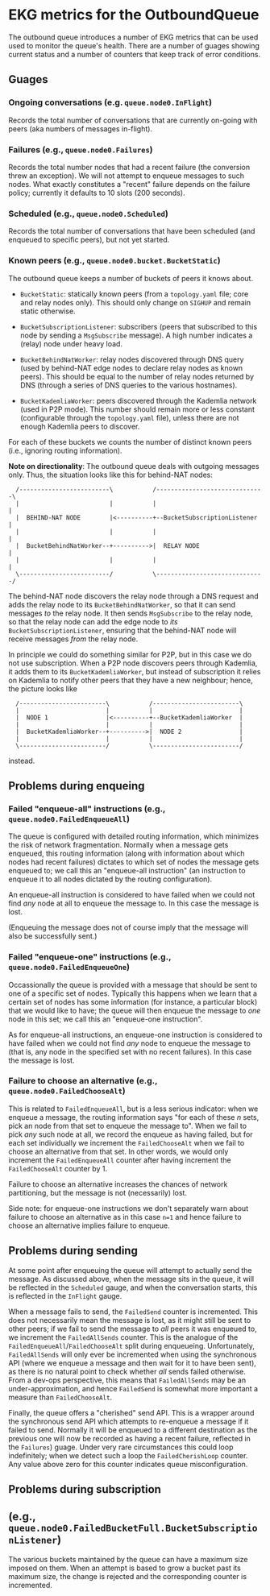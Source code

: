 # EKG metrics for the OutboundQueue

The outbound queue introduces a number of EKG metrics that can be used used to
monitor the queue's health. There are a number of guages showing current status
and a number of counters that keep track of error conditions.

## Guages

### Ongoing conversations (e.g. `queue.node0.InFlight`)

Records the total number of conversations that are currently on-going with
peers (aka numbers of messages in-flight).

### Failures (e.g., `queue.node0.Failures`)

Records the total number nodes that had a recent failure (the conversion
threw an exception). We will not attempt to enqueue messages to such nodes.
What exactly constitutes a "recent" failure depends on the failure policy;
currently it defaults to 10 slots (200 seconds).

### Scheduled (e.g., `queue.node0.Scheduled`)

Records the total number of conversations that have been scheduled (and
enqueued to specific peers), but not yet started.

### Known peers (e.g., `queue.node0.bucket.BucketStatic`)

The outbound queue keeps a number of buckets of peers it knows about.

* `BucketStatic`: statically known peers
  (from a `topology.yaml` file; core and relay nodes only).
  This should only change on `SIGHUP` and remain static otherwise.

* `BucketSubscriptionListener`: subscribers
  (peers that subscribed to this node by sending a `MsgSubscribe` message).
  A high number indicates a (relay) node under heavy load.

* `BucketBehindNatWorker`: relay nodes discovered through DNS query
  (used by behind-NAT edge nodes to declare relay nodes as known peers).
  This should be equal to the number of relay nodes returned by DNS
  (through a series of DNS queries to the various hostnames).

* `BucketKademliaWorker`: peers discovered through the Kademlia network
  (used in P2P mode).
  This number should remain more or less constant (configurable through the
  `topology.yaml` file), unless there are not enough Kademlia peers to discover.

For each of these buckets we counts the number of distinct known peers (i.e.,
ignoring routing information).

**Note on directionality**: The outbound queue deals with outgoing messages
only. Thus, the situation looks like this for behind-NAT nodes:

```
  /-------------------------\           /------------------------------\
  |                         |           |                              |
  |  BEHIND-NAT NODE        |<----------+--BucketSubscriptionListener  |
  |                         |           |                              |
  |  BucketBehindNatWorker--+---------->|  RELAY NODE                  |
  |                         |           |                              |
  \-------------------------/           \------------------------------/   
```

The behind-NAT node discovers the relay node through a DNS request and adds the
relay node to its `BucketBehindNatWorker`, so that it can send messages _to_ the
relay node. It then sends `MsgSubscribe` to the relay node, so that the relay
node can add the edge node to _its_ `BucketSubscriptionListener`, ensuring that
the behind-NAT node will receive messages _from_ the relay node.

In principle we could do something similar for P2P, but in this case we do not
use subscription. When a P2P node discovers peers through Kademlia, it adds them
to its `BucketKademliaWorker`, but instead of subscription it relies on Kademlia
to notify other peers that they have a new neighbour; hence, the picture looks
like

```
  /------------------------\           /------------------------\
  |                        |           |                        |
  |  NODE 1                |<----------+--BucketKademliaWorker  |
  |                        |           |                        |
  |  BucketKademliaWorker--+---------->|  NODE 2                |
  |                        |           |                        |
  \------------------------/           \------------------------/   
```

instead.

## Problems during enqueing

### Failed "enqueue-all" instructions (e.g., `queue.node0.FailedEnqueueAll`)

The queue is configured with detailed routing information, which minimizes the
risk of network fragmentation. Normally when a message gets enqueued, this
routing information (along with information about which nodes had recent
failures) dictates to which set of nodes the message gets enqueued to; we
call this an "enqueue-all instruction" (an instruction to enqueue it to all
nodes dictated by the routing configuration).

An enqueue-all instruction is considered to have failed when we could not find
_any_ node at all to enqueue the message to. In this case the message is lost.

(Enqueuing the message does not of course imply that the message will also be
successfully sent.)

### Failed "enqueue-one" instructions (e.g., `queue.node0.FailedEnqueueOne`)

Occassionally the queue is provided with a message that should be sent to one
of a specific set of nodes. Typically this happens when we learn that a certain
set of nodes has some information (for instance, a particular block) that
we would like to have; the queue will then enqueue the message to _one_ node
in this set; we call this an "enqueue-one instruction".

As for enqueue-all instructions, an enqueue-one instruction is considered to
have failed when we could not find _any_ node to enqueue the message to (that
is, any node in the specified set with no recent failures). In this case the
message is lost.

### Failure to choose an alternative (e.g., `queue.node0.FailedChooseAlt`)

This is related to `FailedEnqueueAll`, but is a less serious indicator: when we
enqueue a message, the routing information says "for each of these _n_ sets,
pick an node from that set to enqueue the message to". When we fail to pick
_any_ such node at all, we record the enqueue as having failed, but for each set
individually we increment the `FailedChooseAlt` when we fail to choose an
alternative from that set. In other words, we would only increment the
`FailedEnqueueAll` counter after having increment the `FailedChooseAlt` counter
by 1.

Failure to choose an alternative increases the chances of network partitioning,
but the message is not (necessarily) lost.

Side note: for enqueue-one instructions we don't separately warn about failure
to choose an alternative as in this case `n=1` and hence failure to choose
an alternative implies failure to enqueue.

## Problems during sending

At some point after enqueuing the queue will attempt to actually send the
message. As discussed above, when the message sits in the queue, it will be
reflected in the `Scheduled` gauge, and when the conversation starts, this is
reflected in the `InFlight` gauge.

When a message fails to send, the `FailedSend` counter is incremented. This does
not necessarily mean the message is lost, as it might still be sent to other
peers; if we fail to send the message to _all_ peers it was enqueued to, we
increment the `FailedAllSends` counter. This is the analogue of the
`FailedEnqueueAll`/`FailedChooseAlt` split during enqueueing. Unfortunately,
`FailedAllSends` will only ever be incremented when using the synchronous API
(where we enqueue a message and then wait for it to have been sent), as there is
no natural point to check whether _all_ sends failed otherwise. From a dev-ops
perspective, this means that `FailedAllSends` may be  an under-approximation,
and hence `FailedSend` is somewhat more important a measure than
`FailedChooseAlt`.

Finally, the queue offers a "cherished" send API. This is a wrapper around the
synchronous send API which attempts to re-enqueue a message if it failed to
send. Normally it will be enqueued to a different destination as the previous
one will now be recorded as having a recent failure, reflected in the
`Failures`) guage. Under very rare circumstances this could loop indefinitely;
when we detect such a loop the `FailedCherishLoop` counter. Any value above zero
for this counter indicates queue misconfiguration.

## Problems during subscription
## (e.g., `queue.node0.FailedBucketFull.BucketSubscriptionListener`)

The various buckets maintained by the queue can have a maximum size imposed
on them. When an attempt is based to grow a bucket past its maximum size,
the change is rejected and the corresponding counter is incremented.
